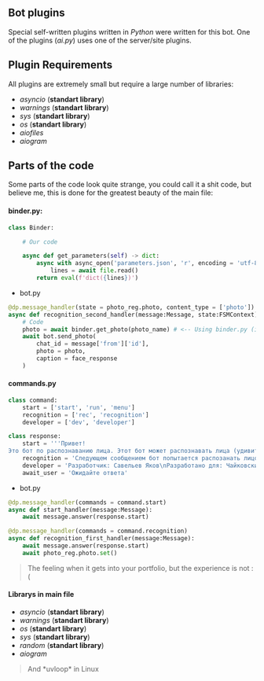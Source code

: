 ## Bot plugins
Special self-written plugins written in *Python* were written for this bot. One of the plugins (*ai.py*) uses one of the server/site plugins.

## Plugin Requirements
All plugins are extremely small but require a large number of libraries:
- *asyncio* (**standart library**)
- *warnings* (**standart library**)
- *sys* (**standart library**)
- *os* (**standart library**)
- *aiofiles*
- *aiogram*

## Parts of the code
Some parts of the code look quite strange, you could call it a shit code, but believe me, this is done for the greatest beauty of the main file:

#### binder.py:
```py
class Binder:

	# Our code

	async def get_parameters(self) -> dict:
		async with async_open('parameters.json', 'r', encoding = 'utf-8') as file:
			lines = await file.read()
		return eval(f'dict({lines})')
```
- bot.py
```py
@dp.message_handler(state = photo_reg.photo, content_type = ['photo'])
async def recognition_second_handler(message:Message, state:FSMContext):
	# Code
	photo = await binder.get_photo(photo_name) # <-- Using binder.py (initialized)
	await bot.send_photo(
		chat_id = message['from']['id'],
		photo = photo,
		caption = face_response
	)
```
#### commands.py
```py
class command:
	start = ['start', 'run', 'menu']
	recognition = ['rec', 'recognition']
	developer = ['dev', 'developer']

class response:
	start = '''Привет!
Это бот по распознаванию лица. Этот бот может распознавать лица (удивительно). По команде "/recognition" (следующим сообщением надо отправить фото после предупреждения бота) вы можеет воспользоваться функционалом бота)'''
	recognition = 'Следующем сообщением бот попытается распозанать лицо! Он обрежет лицо от всей остальной фотографии и скажет что это. Если он это не увидит то вернёт вмечте с фото значение "unknow face"'
	developer = 'Разработчик: Савельев Яков\nРазработано для: Чайковский индустриальный колледж (http://spo-chik)\nGitHub: https://github.com/yakovsava/\nOpen source: https://github.com/yakovsava/raw_bot_face_recognition'
	await_user = 'Ожидайте ответа'
```
- bot.py
```py
@dp.message_handler(commands = command.start)
async def start_handler(message:Message):
	await message.answer(response.start)

@dp.message_handler(commands = command.recognition)
async def recognition_first_handler(message:Message):
	await message.answer(response.start)
	await photo_reg.photo.set()
```
<blockquote> The feeling when it gets into your portfolio, but the experience is not :( </blockquote>

#### Librarys in main file
- *asyncio* (**standart library**)
- *warnings* (**standart library**)
- *os* (**standart library**)
- *sys* (**standart library**)
- *random* (**standart library**)
- *aiogram*
<blockquote> And *uvloop* in Linux </blockquote>